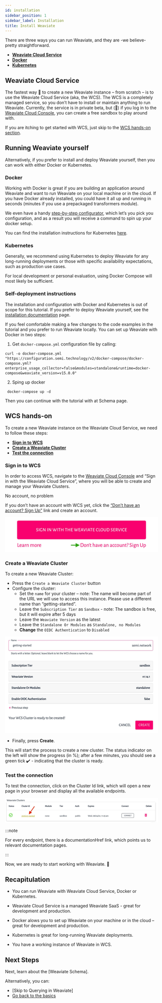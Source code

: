 ```yaml
---
id: installation
sidebar_position: 1
sidebar_label: Installation
title: Install Weaviate
---
```


<badges></badges>

There are three ways you can run Weaviate, and they are -we believe- pretty straightforward.

* [**Weaviate Cloud Service**](#weaviate-cloud-service)
* [**Docker**](#docker)
* [**Kubernetes**](#kubernetes)

## Weaviate Cloud Service

The fastest way 🚀 to create a new Weaviate instance – from scratch – is to use the Weaviate Cloud Service (aka, the WCS). The WCS is a completely managed service, so you don’t have to install or maintain anything to run Weaviate. Currently, the service is in private beta, but (🤫) if you log in to the [Weaviate Cloud Console](https://console.semi.technology/), you can create a free sandbox to play around with.

If you are itching to get started with WCS, just skip to the [WCS hands-on section](#wcs-hands-on).

## Running Weaviate yourself

Alternatively, if you prefer to install and deploy Weaviate yourself, then you can work with either Docker or Kubernetes.

### Docker

Working with Docker is great if you are building an application around Weaviate and want to run Weaviate on your local machine or in the cloud. If you have Docker already installed, you could have it all up and running in seconds (minutes if you use a prepackaged transformers module).

We even have a handy [step-by-step configurator](https://weaviate.io/developers/weaviate/current/installation/docker-compose.html#configurator), which let’s you pick you configuration, and as a result you will receive a command to spin up your docker setup.

You can find the installation instructions for Kubernetes [here](https://weaviate.io/developers/weaviate/current/installation/docker-compose.html#configurator).

### Kubernetes

Generally, we recommend using Kubernetes to deploy Weaviate for any long-running deployments or those with specific availability expectations, such as production use cases.

For local development or personal evaluation, using Docker Compose will most likely be sufficient.

### Self-deployment instructions

The installation and configuration with Docker and Kubernetes is out of scope for this tutorial. If you prefer to deploy Weaviate yourself, see the [installation documentation](https://weaviate.io/developers/weaviate/current/installation/) page. 

If you feel comfortable making a few changes to the code examples in the tutorial and you prefer to run Weaviate locally. You can set up Weaviate with Docker in two steps:

1. Get `docker-compose.yml` configuration file by calling:

``` 
curl -o docker-compose.yml "https://configuration.semi.technology/v2/docker-compose/docker-compose.yml?enterprise_usage_collector=false&modules=standalone&runtime=docker-compose&weaviate_version=v15.0.0"
```

2. Sping up docker

```
 docker-compose up -d
```

Then you can continue with the tutorial with at Schema page.

## WCS hands-on

To create a new Weaviate instance on the Weaviate Cloud Service, we need to follow these steps:

* [**Sign in to WCS**](#sign-in-to-wcs)
* [**Create a Weaviate Cluster**](#create-a-weaviate-cluster)
* [**Test the connection**](#test-the-connection)

### Sign in to WCS

In order to access WCS, navigate to the [Weaviate Cloud Console](https://console.semi.technology/) and “Sign in with the Weaviate Cloud Service”, where you will be able to create and manage your Weaviate Clusters.

No account, no problem

If you don’t have an account with WCS yet, click the [“Don’t have an account? Sign Up”](https://auth.wcs.api.semi.technology/auth/realms/SeMI/protocol/openid-connect/registrations?client_id=wcs&response_type=code&redirect_uri=https://console.semi.technology/console/wcs) link and create an account.

![register](./img/register.jpg)

### Create a Weaviate Cluster

To create a new Weaviate Cluster:

* Press the `Create a Weaviate Cluster` button
* Configure the cluster:
    * Set the `name` for your cluster – note: The name will become part of the URL we will use to access this instance. Please use a different name than “getting-started”.
    * Leave the `Subscription Tier` as `Sandbox` - note: The sandbox is free, but it will expire after 5 days
    * Leave the `Weaviate Version` as the latest
    * Leave the `Standalone Or Modules` as `Standalone, no Modules`
    * **Change** the `OIDC Authentication` to `Disabled`

![cluster-configuration](./img/cluster-configuration.jpg)

* Finally, press **Create**.

This will start the process to create a new cluster. The status indicator on the left will show the progress (in %); after a few minutes, you should see a green tick ✔️ - indicating that the cluster is ready.

### Test the connection

To test the connection, click on the Cluster Id link, which will open a new page in your browser and display all the available endpoints.

![weaviate_cluster](./img/weaviate-cluster.jpg)

:::note

For every endpoint, there is a documentationHref link, which points us to relevant documentation pages.

:::

Now, we are ready to start working with Weaviate. 🎉

## Recapitulation

* You can run Weaviate with Weaviate Cloud Service, Docker or Kubernetes.

* Weaviate Cloud Service is a managed Weaviate SaaS - great for development and production.

* Docker alows you to set up Weaviate on your machine or in the cloud – great for development and production.

* Kubernetes is great for long-running Weaviate deployments.

* You have a working instance of Weaviate in WCS.

## Next Steps
Next, learn about the [Weaviate Schema].

Alternatively, you can:

* [Skip to Querying in Weaviate]
* [Go back to the basics](https://weaviate.io/developers/weaviate/current/core-knowledge/basics.html)